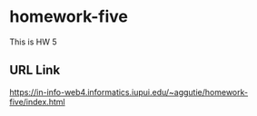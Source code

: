 # homework-five

This is HW 5

## URL Link

https://in-info-web4.informatics.iupui.edu/~aggutie/homework-five/index.html
